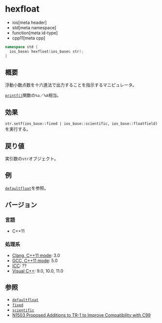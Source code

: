 # hexfloat
* ios[meta header]
* std[meta namespace]
* function[meta id-type]
* cpp11[meta cpp]

```cpp
namespace std {
  ios_base& hexfloat(ios_base& str);
}
```

## 概要
浮動小数点数を十六進法で出力することを指示するマニピュレータ。

[`printf()`](http://linuxjm.osdn.jp/html/LDP_man-pages/man3/printf.3.html)関数の`%a`／`%A`相当。

## 効果
`str.setf(ios_base::fixed | ios_base::scientific, ios_base::floatfield)`を実行する。

## 戻り値
実引数の`str`オブジェクト。

## 例
[`defaultfloat`](defaultfloat.md)を参照。

## バージョン
### 言語
- C++11

### 処理系
- [Clang, C++11 mode](/implementation.md#clang): 3.0
- [GCC, C++11 mode](/implementation.md#gcc): 5.0
- [ICC](/implementation.md#icc): ??
- [Visual C++](/implementation.md#visual_cpp): 9.0, 10.0, 11.0

## 参照
- [`defaultfloat`](defaultfloat.md)
- [`fixed`](fixed.md)
- [`scientific`](scientific.md)
- [N1503 Proposed Additions to TR-1 to Improve Compatibility with C99](http://www.open-std.org/jtc1/sc22/wg21/docs/papers/2003/n1503.htm)

